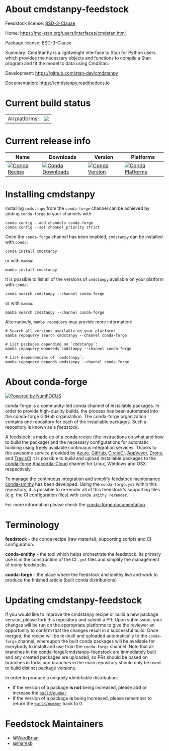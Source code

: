 About cmdstanpy-feedstock
=========================

Feedstock license: [BSD-3-Clause](https://github.com/conda-forge/cmdstanpy-feedstock/blob/main/LICENSE.txt)

Home: https://mc-stan.org/users/interfaces/cmdstan.html

Package license: BSD-3-Clause

Summary: CmdStanPy is a lightweight interface to Stan for Python users which
provides the necessary objects and functions to compile a Stan program
and fit the model to data using CmdStan.


Development: https://github.com/stan-dev/cmdstanpy

Documentation: https://cmdstanpy.readthedocs.io

Current build status
====================


<table><tr><td>All platforms:</td>
    <td>
      <a href="https://dev.azure.com/conda-forge/feedstock-builds/_build/latest?definitionId=12498&branchName=main">
        <img src="https://dev.azure.com/conda-forge/feedstock-builds/_apis/build/status/cmdstanpy-feedstock?branchName=main">
      </a>
    </td>
  </tr>
</table>

Current release info
====================

| Name | Downloads | Version | Platforms |
| --- | --- | --- | --- |
| [![Conda Recipe](https://img.shields.io/badge/recipe-cmdstanpy-green.svg)](https://anaconda.org/conda-forge/cmdstanpy) | [![Conda Downloads](https://img.shields.io/conda/dn/conda-forge/cmdstanpy.svg)](https://anaconda.org/conda-forge/cmdstanpy) | [![Conda Version](https://img.shields.io/conda/vn/conda-forge/cmdstanpy.svg)](https://anaconda.org/conda-forge/cmdstanpy) | [![Conda Platforms](https://img.shields.io/conda/pn/conda-forge/cmdstanpy.svg)](https://anaconda.org/conda-forge/cmdstanpy) |

Installing cmdstanpy
====================

Installing `cmdstanpy` from the `conda-forge` channel can be achieved by adding `conda-forge` to your channels with:

```
conda config --add channels conda-forge
conda config --set channel_priority strict
```

Once the `conda-forge` channel has been enabled, `cmdstanpy` can be installed with `conda`:

```
conda install cmdstanpy
```

or with `mamba`:

```
mamba install cmdstanpy
```

It is possible to list all of the versions of `cmdstanpy` available on your platform with `conda`:

```
conda search cmdstanpy --channel conda-forge
```

or with `mamba`:

```
mamba search cmdstanpy --channel conda-forge
```

Alternatively, `mamba repoquery` may provide more information:

```
# Search all versions available on your platform:
mamba repoquery search cmdstanpy --channel conda-forge

# List packages depending on `cmdstanpy`:
mamba repoquery whoneeds cmdstanpy --channel conda-forge

# List dependencies of `cmdstanpy`:
mamba repoquery depends cmdstanpy --channel conda-forge
```


About conda-forge
=================

[![Powered by
NumFOCUS](https://img.shields.io/badge/powered%20by-NumFOCUS-orange.svg?style=flat&colorA=E1523D&colorB=007D8A)](https://numfocus.org)

conda-forge is a community-led conda channel of installable packages.
In order to provide high-quality builds, the process has been automated into the
conda-forge GitHub organization. The conda-forge organization contains one repository
for each of the installable packages. Such a repository is known as a *feedstock*.

A feedstock is made up of a conda recipe (the instructions on what and how to build
the package) and the necessary configurations for automatic building using freely
available continuous integration services. Thanks to the awesome service provided by
[Azure](https://azure.microsoft.com/en-us/services/devops/), [GitHub](https://github.com/),
[CircleCI](https://circleci.com/), [AppVeyor](https://www.appveyor.com/),
[Drone](https://cloud.drone.io/welcome), and [TravisCI](https://travis-ci.com/)
it is possible to build and upload installable packages to the
[conda-forge](https://anaconda.org/conda-forge) [Anaconda-Cloud](https://anaconda.org/)
channel for Linux, Windows and OSX respectively.

To manage the continuous integration and simplify feedstock maintenance
[conda-smithy](https://github.com/conda-forge/conda-smithy) has been developed.
Using the ``conda-forge.yml`` within this repository, it is possible to re-render all of
this feedstock's supporting files (e.g. the CI configuration files) with ``conda smithy rerender``.

For more information please check the [conda-forge documentation](https://conda-forge.org/docs/).

Terminology
===========

**feedstock** - the conda recipe (raw material), supporting scripts and CI configuration.

**conda-smithy** - the tool which helps orchestrate the feedstock.
                   Its primary use is in the construction of the CI ``.yml`` files
                   and simplify the management of *many* feedstocks.

**conda-forge** - the place where the feedstock and smithy live and work to
                  produce the finished article (built conda distributions)


Updating cmdstanpy-feedstock
============================

If you would like to improve the cmdstanpy recipe or build a new
package version, please fork this repository and submit a PR. Upon submission,
your changes will be run on the appropriate platforms to give the reviewer an
opportunity to confirm that the changes result in a successful build. Once
merged, the recipe will be re-built and uploaded automatically to the
`conda-forge` channel, whereupon the built conda packages will be available for
everybody to install and use from the `conda-forge` channel.
Note that all branches in the conda-forge/cmdstanpy-feedstock are
immediately built and any created packages are uploaded, so PRs should be based
on branches in forks and branches in the main repository should only be used to
build distinct package versions.

In order to produce a uniquely identifiable distribution:
 * If the version of a package **is not** being increased, please add or increase
   the [``build/number``](https://docs.conda.io/projects/conda-build/en/latest/resources/define-metadata.html#build-number-and-string).
 * If the version of a package **is** being increased, please remember to return
   the [``build/number``](https://docs.conda.io/projects/conda-build/en/latest/resources/define-metadata.html#build-number-and-string)
   back to 0.

Feedstock Maintainers
=====================

* [@WardBrian](https://github.com/WardBrian/)
* [@maresb](https://github.com/maresb/)

